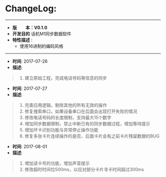 # ChangeLog:
*****************************************************************************************
* **版　　本：V0.1.0**
* **开发目的** 话机M1同步数据软件
* **特性描述** :
	* 使用16进制的编码风格
*****************************************************************************************
* **时间**: 2017-07-26
* **描述**:
> 1. 建立原始工程，完成电话号码等信息的同步

* **时间**: 2017-07-27
* **描述**:
> 1. 完善应用逻辑，剔除其他的所有无效的操作
> 2. 修复搜索串口，如果设备串口在后面会出现打开失败的情况
> 3. 修改电话号码的长度限制，支持最大15个数字
> 4. 增加同步数据限制，禁止中断已有的同步数据过程，增加等待提示
> 5. 增加坏卡识别功能与异常停止操作功能
> 6. 修复多张卡片连续操作的是否，后面卡片会有之前卡片残留数据的BUG

* **时间**: 2017-08-01
* **描述**:
> 1. 增加读卡号的功能，增加声音提示
> 2. 修改超时时间位500ms，以应对部分卡片寻卡时间超过300ms